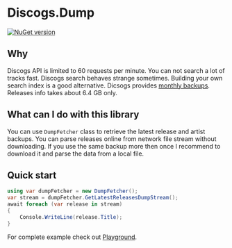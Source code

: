 # Discogs.Dump

[![NuGet version](https://badge.fury.io/nu/Discogs.Dump.svg)](https://www.nuget.org/packages/Discogs.Dump)

## Why

Discogs API is limited to 60 requests per minute.
You can not search a lot of tracks fast.
Discogs search behaves strange sometimes.
Building your own search index is a good alternative.
Dicsogs provides [monthly backups](https://data.discogs.com/).
Releases info takes about 6.4 GB only.

## What can I do with this library

You can use `DumpFetcher` class to retrieve the latest release and artist backups.
You can parse releases online from network file stream without downloading.
If you use the same backup more then once I recommend to download it and parse the data from a local file.

## Quick start

```C#
using var dumpFetcher = new DumpFetcher();
var stream = dumpFetcher.GetLatestReleasesDumpStream();
await foreach (var release in stream)
{
    Console.WriteLine(release.Title);
}
```

For complete example check out [Playground](https://github.com/ilyalatt/Discogs.Dump/blob/master/src/Discogs.Dump.Playground/Program.cs).
